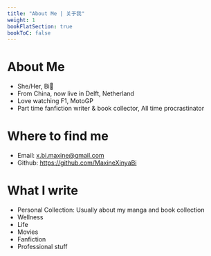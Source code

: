 ```yaml
---
title: "About Me | 关于我"
weight: 1
bookFlatSection: true
bookToC: false
---
```


# About Me
- She/Her, Bi🌈  
- From China, now live in Delft, Netherland
- Love watching F1, MotoGP
- Part time fanfiction writer & book collector, All time procrastinator
 
# Where to find me
- Email: <x.bi.maxine@gmail.com>
- Github: <https://github.com/MaxineXinyaBi>


# What I write
- Personal Collection: Usually about my manga and book collection
- Wellness
- Life
- Movies
- Fanfiction
- Professional stuff